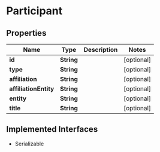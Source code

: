 

# Participant


## Properties

Name | Type | Description | Notes
------------ | ------------- | ------------- | -------------
**id** | **String** |  |  [optional]
**type** | **String** |  |  [optional]
**affiliation** | **String** |  |  [optional]
**affiliationEntity** | **String** |  |  [optional]
**entity** | **String** |  |  [optional]
**title** | **String** |  |  [optional]


## Implemented Interfaces

* Serializable


